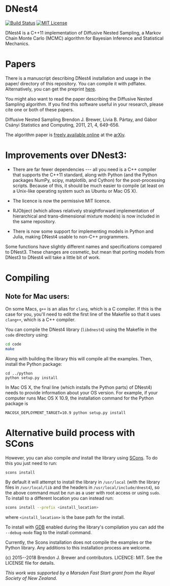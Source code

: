 DNest4
======

[![Build Status](https://travis-ci.org/eggplantbren/DNest4.svg?branch=master)](https://travis-ci.org/eggplantbren/DNest4)
[![MIT License](https://img.shields.io/badge/license-MIT-blue.svg)](https://github.com/eggplantbren/DNest4/blob/master/LICENSE)

DNest4 is a C++11 implementation of Diffusive Nested Sampling, a Markov Chain
Monte Carlo (MCMC) algorithm for Bayesian Inference and Statistical Mechanics.

Papers
======

There is a manuscript describing DNest4 installation and usage
in the paper/ directory of this repository.
You can compile it with pdflatex. Alternatively, you can get the
preprint [here](http://arxiv.org/abs/1606.03757).

You might also want to read the paper describing the
Diffusive Nested Sampling algorithm. If you find this software useful in your
research, please cite one or both of these papers.

Diffusive Nested Sampling
Brendon J. Brewer, Livia B. Pártay, and Gábor Csányi
Statistics and Computing, 2011, 21, 4, 649-656.

The algorithm
paper is [freely available online](http://arxiv.org/abs/0912.2380) at
the [arXiv](http://www.arxiv.org/).

Improvements over DNest3:
=========================

*	There are far fewer dependencies --- all you need is a C++ compiler that
	supports the C++11 standard, along with Python (and the
    Python packages NumPy, scipy, matplotlib, and Cython)
	for the post-processing scripts. Because of this, it should be much easier
	to compile (at least on a Unix-like operating system such as Ubuntu or
	Mac OS X).

*	The licence is now the permissive MIT licence.

*	RJObject (which allows relatively straightforward implementation of
	hierarchical and trans-dimensional mixture models)
	is now included in the same repository.

*   There is now some support for implementing models in Python and Julia,
    making DNest4 usable to non-C++ programmers.

Some functions have slightly different names and specifications compared to
DNest3. These changes are cosmetic, but mean that porting models from DNest3
to DNest4 will take a little bit of work.

Compiling
=========

## Note for Mac users:
On some Macs, `g++` is an alias for `clang`, which is a C compiler. If this
is the case for you, you'll need to edit the first line of the Makefile so
that it uses `clang++`, which is a C++ compiler.

You can compile the DNest4 library (`libdnest4`) using the Makefile in the `code` directory
using:

```bash
cd code
make
```

Along with building the library this will compile all the examples.
Then, install the Python package:

```
cd ../python
python setup.py install
```

In Mac OS X, the final line (which installs the Python parts) of DNest4) needs to provide
information about your OS version. For example, if your computer runs Mac OS X 10.9, the
installation command for the Python package is

```
MACOSX_DEPLOYMENT_TARGET=10.9 python setup.py install
```



Alternative build process with SCons
====================================

However, you can also compile *and* install the library using [SCons](http://scons.org/).
To do this you just need to run:

```bash
scons install
```

By default it will attempt to install the library in `/usr/local` (with the library files in
`/usr/local/lib` and the headers in `/usr/local/include/dnest4`), so the above command
must be run as a user with root access or using `sudo`. To install to a different location
you can instead run:

```bash
scons install --prefix <install_location>
```

where `<install_location>` is the base path for the install.

To install with [GDB](https://www.gnu.org/software/gdb/) enabled during the library's compilation you can add the `--debug-mode`
flag to the install command.

Currently, the Scons installation does not compile the examples or the Python library. Any additions
to this installation process are welcome.

(c) 2015--2018 Brendon J. Brewer and contributors.
LICENCE: MIT.
See the LICENSE file for details.

*This work was supported by a Marsden Fast Start grant from the
Royal Society of New Zealand.*


